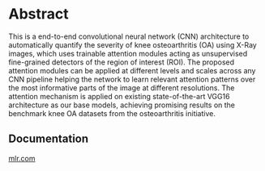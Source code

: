 # Abstract

This is a end-to-end convolutional neural network (CNN) architecture to automatically quantify the severity of knee osteoarthritis (OA) using X-Ray images, which uses trainable attention modules acting as unsupervised fine-grained detectors of the region of interest (ROI). The proposed attention modules can be applied at different levels and scales across any CNN pipeline helping the network to learn relevant attention patterns over the most informative parts of the image at different resolutions. The attention mechanism is applied on existing state-of-the-art VGG16 architecture as our base models, achieving promising results on the benchmark knee OA datasets from the osteoarthritis initiative.

## Documentation

[mlr.com](http://proceedings.mlr.press/v102/gorriz19a/gorriz19a.pdf)
